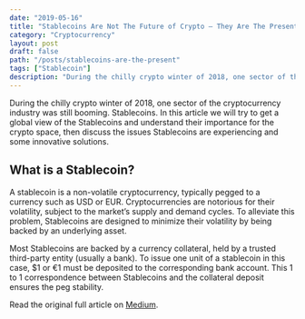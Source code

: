 ```yaml
---
date: "2019-05-16"
title: "Stablecoins Are Not The Future of Crypto — They Are The Present."
category: "Cryptocurrency"
layout: post
draft: false
path: "/posts/stablecoins-are-the-present"
tags: ["Stablecoin"]
description: "During the chilly crypto winter of 2018, one sector of the cryptocurrency industry was still booming. Stablecoins. In this article we will try to get a global view of the Stablecoins and understand their importance for the crypto space, then discuss the issues Stablecoins are experiencing and some innovative solutions."
---
```


During the chilly crypto winter of 2018, one sector of the cryptocurrency industry was still booming. Stablecoins. In this article we will try to get a global view of the Stablecoins and understand their importance for the crypto space, then discuss the issues Stablecoins are experiencing and some innovative solutions.

## What is a Stablecoin?

A stablecoin is a non-volatile cryptocurrency, typically pegged to a currency such as USD or EUR. Cryptocurrencies are notorious for their volatility, subject to the market’s supply and demand cycles. To alleviate this problem, Stablecoins are designed to minimize their volatility by being backed by an underlying asset.

Most Stablecoins are backed by a currency collateral, held by a trusted third-party entity (usually a bank). To issue one unit of a stablecoin in this case, $1 or €1 must be deposited to the corresponding bank account. This 1 to 1 correspondence between Stablecoins and the collateral deposit ensures the peg stability.

Read the original full article on <a href="https://medium.com/hackernoon/stablecoins-are-not-the-future-of-crypto-they-are-the-present-6fd8994de8fd" target="_blank">Medium</a>.